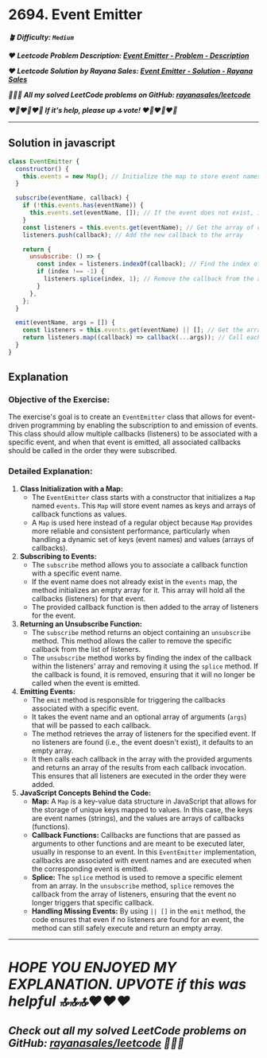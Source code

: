 # 2694. Event Emitter

**_🪴 Difficulty: `Medium`_**

**_❤️ Leetcode Problem Description: [Event Emitter - Problem - Description](https://leetcode.com/problems/event-emitter/description/)_**

**_❤️ Leetcode Solution by Rayana Sales: [Event Emitter - Solution - Rayana Sales](https://leetcode.com/problems/event-emitter/solutions/5613350/simple-beginner-friendly-event-emitter/)_**

**_💁🏻‍♀️ All my solved LeetCode problems on GitHub: [rayanasales/leetcode](https://github.com/rayanasales/leetcode)_**

**_❤️‍🔥❤️‍🔥❤️‍🔥 If it's help, please up 🔝 vote! ❤️‍🔥❤️‍🔥❤️‍🔥_**

---

## Solution in javascript

```js
class EventEmitter {
  constructor() {
    this.events = new Map(); // Initialize the map to store event names and their associated callback functions
  }

  subscribe(eventName, callback) {
    if (!this.events.has(eventName)) {
      this.events.set(eventName, []); // If the event does not exist, initialize it with an empty array
    }
    const listeners = this.events.get(eventName); // Get the array of callbacks associated with the event
    listeners.push(callback); // Add the new callback to the array

    return {
      unsubscribe: () => {
        const index = listeners.indexOf(callback); // Find the index of the callback to unsubscribe
        if (index !== -1) {
          listeners.splice(index, 1); // Remove the callback from the array if found
        }
      },
    };
  }

  emit(eventName, args = []) {
    const listeners = this.events.get(eventName) || []; // Get the array of callbacks for the event, or an empty array if none exist
    return listeners.map((callback) => callback(...args)); // Call each callback with the provided arguments and return an array of their results
  }
}
```

## Explanation

### Objective of the Exercise:

The exercise's goal is to create an `EventEmitter` class that allows for event-driven programming by enabling the subscription to and emission of events. This class should allow multiple callbacks (listeners) to be associated with a specific event, and when that event is emitted, all associated callbacks should be called in the order they were subscribed.

### Detailed Explanation:

1. **Class Initialization with a Map:**
   - The `EventEmitter` class starts with a constructor that initializes a `Map` named `events`. This `Map` will store event names as keys and arrays of callback functions as values.
   - A `Map` is used here instead of a regular object because `Map` provides more reliable and consistent performance, particularly when handling a dynamic set of keys (event names) and values (arrays of callbacks).
2. **Subscribing to Events:**
   - The `subscribe` method allows you to associate a callback function with a specific event name.
   - If the event name does not already exist in the `events` map, the method initializes an empty array for it. This array will hold all the callbacks (listeners) for that event.
   - The provided callback function is then added to the array of listeners for the event.
3. **Returning an Unsubscribe Function:**
   - The `subscribe` method returns an object containing an `unsubscribe` method. This method allows the caller to remove the specific callback from the list of listeners.
   - The `unsubscribe` method works by finding the index of the callback within the listeners' array and removing it using the `splice` method. If the callback is found, it is removed, ensuring that it will no longer be called when the event is emitted.
4. **Emitting Events:**
   - The `emit` method is responsible for triggering the callbacks associated with a specific event.
   - It takes the event name and an optional array of arguments (`args`) that will be passed to each callback.
   - The method retrieves the array of listeners for the specified event. If no listeners are found (i.e., the event doesn't exist), it defaults to an empty array.
   - It then calls each callback in the array with the provided arguments and returns an array of the results from each callback invocation. This ensures that all listeners are executed in the order they were added.
5. **JavaScript Concepts Behind the Code:**
   - **Map:** A `Map` is a key-value data structure in JavaScript that allows for the storage of unique keys mapped to values. In this case, the keys are event names (strings), and the values are arrays of callbacks (functions).
   - **Callback Functions:** Callbacks are functions that are passed as arguments to other functions and are meant to be executed later, usually in response to an event. In this `EventEmitter` implementation, callbacks are associated with event names and are executed when the corresponding event is emitted.
   - **Splice:** The `splice` method is used to remove a specific element from an array. In the `unsubscribe` method, `splice` removes the callback from the array of listeners, ensuring that the event no longer triggers that specific callback.
   - **Handling Missing Events:** By using `|| []` in the `emit` method, the code ensures that even if no listeners are found for an event, the method can still safely execute and return an empty array.

---

# **_HOPE YOU ENJOYED MY EXPLANATION. UPVOTE if this was helpful 🔝🔝🔝❤️❤️❤️_**

## **_Check out all my solved LeetCode problems on GitHub: [rayanasales/leetcode](https://github.com/rayanasales/leetcode) 🤙😚🤘_**
